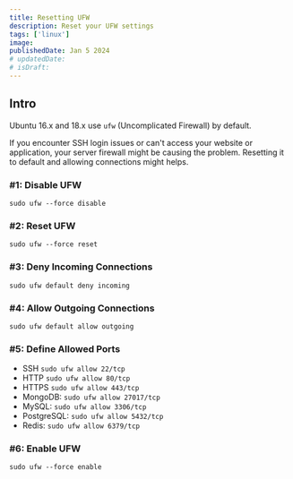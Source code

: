 ```yaml
---
title: Resetting UFW
description: Reset your UFW settings
tags: ['linux']
image:
publishedDate: Jan 5 2024
# updatedDate:
# isDraft:
---
```


## Intro

Ubuntu 16.x and 18.x use `ufw` (Uncomplicated Firewall) by default.

If you encounter SSH login issues or can't access your website or application, your server firewall might be causing the problem. Resetting it to default and allowing connections might helps.

### #1: Disable UFW

```shell
sudo ufw --force disable
```

### #2: Reset UFW

```shell
sudo ufw --force reset
```

### #3: Deny Incoming Connections

```shell
sudo ufw default deny incoming
```

### #4: Allow Outgoing Connections

```shell
sudo ufw default allow outgoing
```

### #5: Define Allowed Ports

- SSH `sudo ufw allow 22/tcp`
- HTTP `sudo ufw allow 80/tcp`
- HTTPS `sudo ufw allow 443/tcp`
- MongoDB: `sudo ufw allow 27017/tcp`
- MySQL: `sudo ufw allow 3306/tcp`
- PostgreSQL: `sudo ufw allow 5432/tcp`
- Redis: `sudo ufw allow 6379/tcp`

### #6: Enable UFW

```shell
sudo ufw --force enable
```
